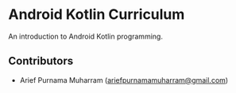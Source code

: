 # Android Kotlin Curriculum
An introduction to Android Kotlin programming.

## Contributors
- Arief Purnama Muharram (ariefpurnamamuharram@gmail.com)

